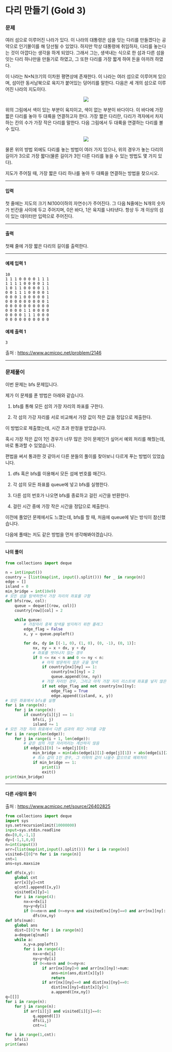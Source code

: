 # 다리 만들기 (Gold 3)

### 문제

여러 섬으로 이루어진 나라가 있다. 이 나라의 대통령은 섬을 잇는 다리를 만들겠다는 공약으로 인기몰이를 해 당선될 수 있었다. 하지만 막상 대통령에 취임하자, 다리를 놓는다는 것이 아깝다는 생각을 하게 되었다. 그래서 그는, 생색내는 식으로 한 섬과 다른 섬을 잇는 다리 하나만을 만들기로 하였고, 그 또한 다리를 가장 짧게 하여 돈을 아끼려 하였다.   

이 나라는 N×N크기의 이차원 평면상에 존재한다. 이 나라는 여러 섬으로 이루어져 있으며, 섬이란 동서남북으로 육지가 붙어있는 덩어리를 말한다. 다음은 세 개의 섬으로 이루어진 나라의 지도이다.   

<p align="center">
    <img src="https://onlinejudgeimages.s3-ap-northeast-1.amazonaws.com/upload/201008/bri.PNG">
</p>

위의 그림에서 색이 있는 부분이 육지이고, 색이 없는 부분이 바다이다. 이 바다에 가장 짧은 다리를 놓아 두 대륙을 연결하고자 한다. 가장 짧은 다리란, 다리가 격자에서 차지하는 칸의 수가 가장 작은 다리를 말한다. 다음 그림에서 두 대륙을 연결하는 다리를 볼 수 있다.   

<p align="center">
    <img src="https://onlinejudgeimages.s3-ap-northeast-1.amazonaws.com/upload/201008/b2.PNG">
</p>

물론 위의 방법 외에도 다리를 놓는 방법이 여러 가지 있으나, 위의 경우가 놓는 다리의 길이가 3으로 가장 짧다(물론 길이가 3인 다른 다리를 놓을 수 있는 방법도 몇 가지 있다).   

지도가 주어질 때, 가장 짧은 다리 하나를 놓아 두 대륙을 연결하는 방법을 찾으시오.   

---

#### 입력

첫 줄에는 지도의 크기 N(100이하의 자연수)가 주어진다. 그 다음 N줄에는 N개의 숫자가 빈칸을 사이에 두고 주어지며, 0은 바다, 1은 육지를 나타낸다. 항상 두 개 이상의 섬이 있는 데이터만 입력으로 주어진다.

---

#### 출력

첫째 줄에 가장 짧은 다리의 길이를 출력한다.

---

#### 예제 입력 1
~~~
10
1 1 1 0 0 0 0 1 1 1
1 1 1 1 0 0 0 0 1 1
1 0 1 1 0 0 0 0 1 1
0 0 1 1 1 0 0 0 0 1
0 0 0 1 0 0 0 0 0 1
0 0 0 0 0 0 0 0 0 1
0 0 0 0 0 0 0 0 0 0
0 0 0 0 1 1 0 0 0 0
0 0 0 0 1 1 1 0 0 0
0 0 0 0 0 0 0 0 0 0
~~~

#### 예제 출력 1
~~~
3
~~~

출처 : https://www.acmicpc.net/problem/2146

---

### 문제풀이

이번 문제는 bfs 문제입니다.   

제가 이 문제를 푼 방법은 아래와 같습니다.   

1. bfs를 통해 모든 섬의 가장 자리의 좌표를 구한다.   

2. 각 섬의 가강 자리를 서로 비교해서 가장 값이 작은 값을 정답으로 제출한다.   

이 방법으로 제출했는데, 시간 초과 판정을 받았습니다.   

혹시 가장 작은 값이 1인 경우가 너무 많은 것이 문제인가 싶어서 예외 처리를 해줬는데, 바로 통과할 수 있었습니다.   

편법을 써서 통과한 것 같아서 다른 분들의 풀이를 찾아보니 다르게 푸는 방법이 있었습니다.   

1. dfs 혹은 bfs를 이용해서 모든 섬에 번호를 매긴다.

2. 각 섬의 모든 좌표를 queue에 넣고 bfs를 실행한다.

3. 다른 섬의 번호가 나오면 bfs를 종료하고 걸린 시간을 반환한다.

4. 걸린 시간 중에 가장 작은 시간을 정답으로 제출한다.

이전에 풀었던 문제에서도 느꼈는데, bfs를 할 때, 처음에 queue에 넣는 방식이 참신했습니다.   

다음에 풀때는 저도 같은 방법을 먼저 생각해봐야겠습니다.   

---

#### 나의 풀이

~~~python
from collections import deque

n = int(input())
country = [list(map(int, input().split())) for _ in range(n)]
edge = []
island = 0
min_bridge = int(10e9)
# 모든 섬을 탐색하면서 가장 자리의 좌표를 구함
def bfs(row, col):
    queue = deque([(row, col)])
    country[row][col] = 2

    while queue:
        # 가장자리 중복 탐색을 방지하기 위한 플래그
        edge_flag = False
        x, y = queue.popleft()

        for dx, dy in [(-1, 0), (1, 0), (0, -1), (0, 1)]:
            nx, ny = x + dx, y + dy
            # 좌표를 벗어나지 않는 경우
            if 0 <= nx < n and 0 <= ny < n:
                # 아직 방문하지 않은 곳을 탐색
                if country[nx][ny] == 1:
                    country[nx][ny] = 2
                    queue.append((nx, ny))
                # 가장 자리인 경우, 그리고 아직 가장 자리 리스트에 좌표를 넣지 않은 경우
                if not edge_flag and not country[nx][ny]:
                    edge_flag = True
                    edge.append((island, x, y))
# 모든 좌표에서 bfs를 실행
for i in range(n):
    for j in range(n):
        if country[i][j] == 1:
            bfs(i, j)
            island += 1
# 모든 가장 자리 좌표에서 다른 섬과의 최단 거리를 구함
for i in range(len(edge)):
    for j in range(i + 1, len(edge)):
        # 같은 섬의 가장 자리끼리는 계산하지 않음
        if edge[i][0] != edge[j][0]:
            min_bridge = min(abs(edge[i][1]-edge[j][1]) + abs(edge[i][2]-edge[j][2]) - 1, min_bridge)
            # 최소 값이 1인 경우, 그 이하의 값이 나올수 없으므로 예외처리
            if min_bridge == 1:
                print(1)
                exit()
print(min_bridge)
~~~

---

#### 다른 사람의 풀이

출처 : https://www.acmicpc.net/source/26402825

~~~python
from collections import deque
import sys
sys.setrecursionlimit(10000000)
input=sys.stdin.readline
dx=[0,0,-1,1]
dy=[-1,1,0,0]
n=int(input())
arr=[list(map(int,input().split())) for i in range(n)]
visited=[[0]*n for i in range(n)]
cnt=1
ans=sys.maxsize

def dfs(x,y):
    global cnt
    arr[x][y]=cnt
    q[cnt].append([x,y])
    visited[x][y]=1
    for i in range(4):
        nx=x+dx[i]
        ny=y+dy[i]
        if 0<=nx<n and 0<=ny<n and visited[nx][ny]==0 and arr[nx][ny]:
            dfs(nx,ny)
def bfs(num):
    global ans
    dist=[[0]*n for i in range(n)]
    a=deque(q[num])
    while a:
        x,y=a.popleft()
        for i in range(4):
            nx=x+dx[i]
            ny=y+dy[i]
            if 0<=nx<n and 0<=ny<n:
                if arr[nx][ny]>0 and arr[nx][ny]!=num:
                    ans=min(ans,dist[x][y])
                    return 
                if arr[nx][ny]==0 and dist[nx][ny]==0:
                    dist[nx][ny]=dist[x][y]+1
                    a.append([nx,ny])
q=[[]]
for i in range(n):
    for j in range(n):
        if arr[i][j] and visited[i][j]==0:
            q.append([])
            dfs(i,j)
            cnt+=1

for i in range(1,cnt):
    bfs(i)
print(ans)
~~~

